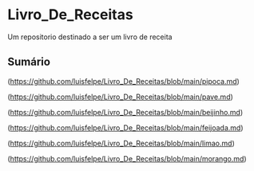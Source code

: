 # Livro_De_Receitas
Um repositorio destinado a ser um livro de receita
## Sumário
(https://github.com/luisfelpe/Livro_De_Receitas/blob/main/pipoca.md)
 
(https://github.com/luisfelpe/Livro_De_Receitas/blob/main/pave.md)

(https://github.com/luisfelpe/Livro_De_Receitas/blob/main/beijinho.md)

(https://github.com/luisfelpe/Livro_De_Receitas/blob/main/feijoada.md)

(https://github.com/luisfelpe/Livro_De_Receitas/blob/main/limao.md)

(https://github.com/luisfelpe/Livro_De_Receitas/blob/main/morango.md)


